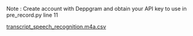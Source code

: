Note : Create account with Deppgram and obtain your API key to use in pre_record.py line 11


[transcript_speech_recognition.m4a.csv](https://github.com/Kushagra-Raghuvanshi/Speech-Recognition-using-Deepgram-ASR/files/9394245/transcript_speech_recognition.m4a.csv)
